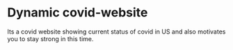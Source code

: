 # Dynamic covid-website
Its a covid website showing current status of covid in US and also motivates you to stay strong in this time.
